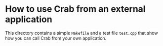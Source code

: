# How to use Crab from an external application #

This directory contains a simple `Makefile` and a test file `test.cpp`
that show how you can call Crab from your own application.
